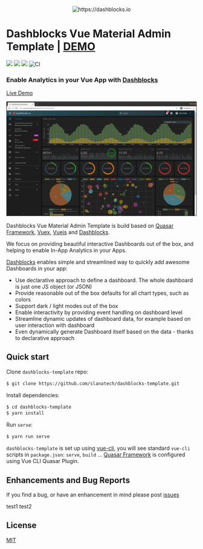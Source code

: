 <p align="center">
<img src="https://github.com/slanatech/dashblocks-template/blob/master/screenshots/dblogo.png?raw=true" height="200" width="200" alt="https://dashblocks.io"/>
</p>

# Dashblocks Vue Material Admin Template | [DEMO](https://slanatech.github.io/dashblocks-template)   

![](https://img.shields.io/badge/vue-2.x-brightgreen.svg)
<img src="https://img.shields.io/npm/v/quasar.svg?label=quasar">
<img src="https://img.shields.io/npm/v/dashblocks.svg?label=dashblocks"> 
![CI](https://github.com/slanatech/dashblocks-template/workflows/CI/badge.svg)

### Enable Analytics in your Vue App with [Dashblocks](https://github.com/slanatech/dashblocks)

[Live Demo](https://slanatech.github.io/dashblocks-template)


![dashboard](screenshots/dashblocks.png?raw=true)


Dashblocks Vue Material Admin Template is build based on [Quasar Framework](https://quasar.dev/), [Vuex](https://vuex.vuejs.org/installation.html),  [Vuejs](https://vuejs.org/) and [Dashblocks](https://github.com/slanatech/dashblocks).

We focus on providing beautiful interactive Dashboards out of the box, and helping to enable In-App Analytics in your Apps.  

[Dashblocks](https://github.com/slanatech/dashblocks) enables simple and streamlined way to quickly add awesome Dashboards in your app: 
 
* Use declarative approach to define a dashboard. The whole dashboard is just one JS object (or JSON) 
* Provide reasonable out of the box defaults for all chart types, such as colors
* Support dark / light modes out of the box    
* Enable interactivity by providing event handling on dashboard level
* Streamline dynamic updates of dashboard data, for example based on user interaction with dashboard
* Even dynamically generate Dashboard itself based on the data - thanks to declarative approach   
  

## Quick start

Clone `dashblocks-template` repo: 

```bash
$ git clone https://github.com/slanatech/dashblocks-template.git
```

Install dependencies:

```bash
$ cd dashblocks-template
$ yarn install
```

Run `serve`:

```bash
$ yarn run serve
```

`dashblocks-template` is set up using [vue-cli](https://github.com/vuejs/vue-cli), you will see standard `vue-cli` scripts in `package.json`: `serve`, `build` ...
[Quasar Framework](https://quasar.dev/) is configured using Vue CLI Quasar Plugin. 


## Enhancements and Bug Reports

If you find a bug, or have an enhancement in mind please post [issues](https://github.com/slanatech/dashblocks-template/issues)

test1 test2

## License
 
[MIT](LICENSE)
   
